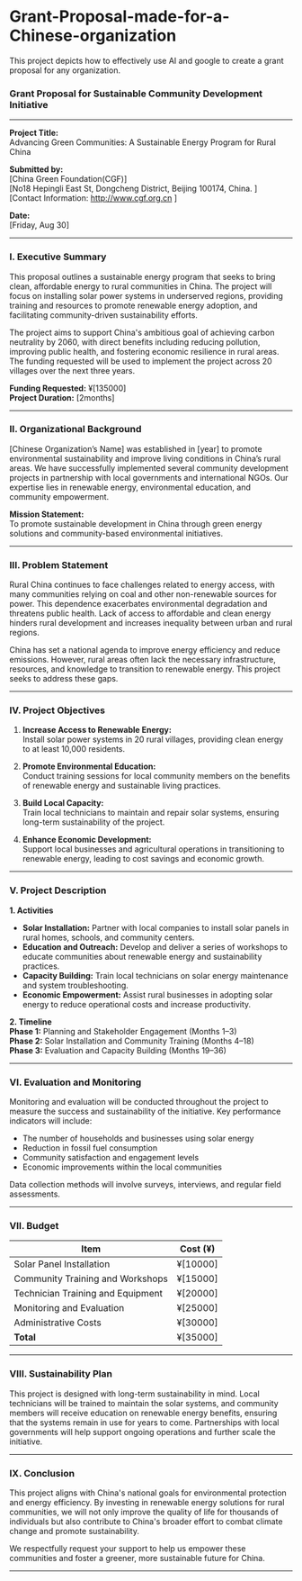 # Grant-Proposal-made-for-a-Chinese-organization
This project depicts how to effectively use AI and google to create a grant proposal for any organization.




### **Grant Proposal for Sustainable Community Development Initiative**

---

**Project Title:**  
Advancing Green Communities: A Sustainable Energy Program for Rural China

**Submitted by:**  
[China Green Foundation(CGF)]  
[No18 Hepingli East St, Dongcheng District, Beijing 100174, China.  ]  
[Contact Information:  http://www.cgf.org.cn ]

**Date:**  
[Friday, Aug 30]

---

### **I. Executive Summary**
This proposal outlines a sustainable energy program that seeks to bring clean, affordable energy to rural communities in China. The project will focus on installing solar power systems in underserved regions, providing training and resources to promote renewable energy adoption, and facilitating community-driven sustainability efforts.

The project aims to support China's ambitious goal of achieving carbon neutrality by 2060, with direct benefits including reducing pollution, improving public health, and fostering economic resilience in rural areas. The funding requested will be used to implement the project across 20 villages over the next three years.

**Funding Requested:** ¥[135000]  
**Project Duration:** [2months]

---

### **II. Organizational Background**
[Chinese Organization’s Name] was established in [year] to promote environmental sustainability and improve living conditions in China’s rural areas. We have successfully implemented several community development projects in partnership with local governments and international NGOs. Our expertise lies in renewable energy, environmental education, and community empowerment.

**Mission Statement:**  
To promote sustainable development in China through green energy solutions and community-based environmental initiatives.

---

### **III. Problem Statement**
Rural China continues to face challenges related to energy access, with many communities relying on coal and other non-renewable sources for power. This dependence exacerbates environmental degradation and threatens public health. Lack of access to affordable and clean energy hinders rural development and increases inequality between urban and rural regions.

China has set a national agenda to improve energy efficiency and reduce emissions. However, rural areas often lack the necessary infrastructure, resources, and knowledge to transition to renewable energy. This project seeks to address these gaps.

---

### **IV. Project Objectives**
1. **Increase Access to Renewable Energy:**  
   Install solar power systems in 20 rural villages, providing clean energy to at least 10,000 residents.

2. **Promote Environmental Education:**  
   Conduct training sessions for local community members on the benefits of renewable energy and sustainable living practices.

3. **Build Local Capacity:**  
   Train local technicians to maintain and repair solar systems, ensuring long-term sustainability of the project.

4. **Enhance Economic Development:**  
   Support local businesses and agricultural operations in transitioning to renewable energy, leading to cost savings and economic growth.

---

### **V. Project Description**

**1. Activities**  
   - **Solar Installation:** Partner with local companies to install solar panels in rural homes, schools, and community centers.
   - **Education and Outreach:** Develop and deliver a series of workshops to educate communities about renewable energy and sustainability practices.
   - **Capacity Building:** Train local technicians on solar energy maintenance and system troubleshooting.
   - **Economic Empowerment:** Assist rural businesses in adopting solar energy to reduce operational costs and increase productivity.

**2. Timeline**  
   **Phase 1:** Planning and Stakeholder Engagement (Months 1–3)  
   **Phase 2:** Solar Installation and Community Training (Months 4–18)  
   **Phase 3:** Evaluation and Capacity Building (Months 19–36)

---

### **VI. Evaluation and Monitoring**
Monitoring and evaluation will be conducted throughout the project to measure the success and sustainability of the initiative. Key performance indicators will include:
   - The number of households and businesses using solar energy
   - Reduction in fossil fuel consumption
   - Community satisfaction and engagement levels
   - Economic improvements within the local communities

Data collection methods will involve surveys, interviews, and regular field assessments.

---

### **VII. Budget**

| **Item**                          | **Cost (¥)** |
|-----------------------------------|--------------|
| Solar Panel Installation          | ¥[10000] |
| Community Training and Workshops  | ¥[15000] |
| Technician Training and Equipment | ¥[20000] |
| Monitoring and Evaluation         | ¥[25000] |
| Administrative Costs              | ¥[30000] |
| **Total**                         | ¥[35000] |

---

### **VIII. Sustainability Plan**
This project is designed with long-term sustainability in mind. Local technicians will be trained to maintain the solar systems, and community members will receive education on renewable energy benefits, ensuring that the systems remain in use for years to come. Partnerships with local governments will help support ongoing operations and further scale the initiative.

---

### **IX. Conclusion**
This project aligns with China's national goals for environmental protection and energy efficiency. By investing in renewable energy solutions for rural communities, we will not only improve the quality of life for thousands of individuals but also contribute to China's broader effort to combat climate change and promote sustainability.

We respectfully request your support to help us empower these communities and foster a greener, more sustainable future for China.

---
